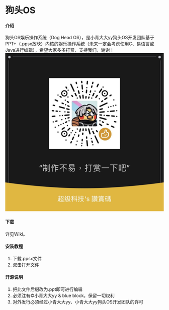 # 狗头OS

#### 介绍
狗头OS娱乐操作系统（Dog Head OS），是小青大大yy狗头OS开发团队基于PPT+（.ppsx放映）内核的娱乐操作系统（未来一定会考虑使用C、易语言或Java进行编辑），希望大家多多打赏，支持我们，谢谢！
![赞赏图片](lADPJxDjzas8b83NBIDNBIA_1152_1152.jpg)

#### 下载
详见Wiki。

#### 安装教程

1.  下载.ppsx文件
2.  双击打开文件

#### 开源说明

1.  把此文件后缀改为.ppt即可进行编辑
2.  必须注有©小青大大yy & blue block，保留一切权利
3.  对外发行必须经过小青大大yy、小青大大yy狗头OS开发团队的许可




